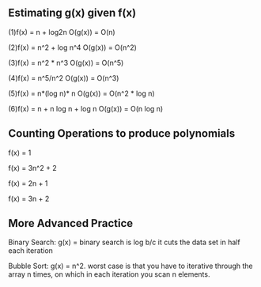## Estimating g(x) given f(x)

(1)f(x) = n + log2n           O(g(x)) = O(n)

(2)f(x) = n^2 + log n^4       O(g(x)) = O(n^2)

(3)f(x) = n^2 \* n^3          O(g(x)) = O(n^5)

(4)f(x) = n^5/n^2             O(g(x)) = O(n^3)

(5)f(x) = n*(log n)\* n       O(g(x)) = O(n^2 \* log n)

(6)f(x) = n + n log n + log n O(g(x)) = O(n log n)

## Counting Operations to produce polynomials

f(x) = 1

f(x) = 3n^2 + 2

f(x) = 2n + 1

f(x) = 3n + 2

## More Advanced Practice

Binary Search: g(x) = binary search is log b/c it cuts the data set in half each iteration

Bubble Sort: g(x) = n^2. worst case is that you have to iterative through the array n times, on which in each iteration you scan n elements.
